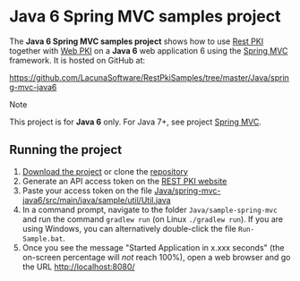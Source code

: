 ﻿# Java 6 Spring MVC samples project

The **Java 6 Spring MVC samples project** shows how to use [Rest PKI](../index.md) together with [Web PKI](../../web-pki/index.md)
on a **Java 6** web application 6 using the [Spring MVC](http://spring.io/) framework. It is hosted on GitHub at:

https://github.com/LacunaSoftware/RestPkiSamples/tree/master/Java/spring-mvc-java6

> [!NOTE]
> This project is for **Java 6** only. For Java 7+, see project [Spring MVC](mvc.md).

## Running the project

1. [Download the project](https://github.com/LacunaSoftware/RestPkiSamples/archive/master.zip) or clone the [repository](https://github.com/LacunaSoftware/RestPkiSamples.git)
1. Generate an API access token on the [REST PKI website](https://pki.rest/)
1. Paste your access token on the file [Java/spring-mvc-java6/src/main/java/sample/util/Util.java](https://github.com/LacunaSoftware/RestPkiSamples/blob/master/Java/spring-mvc-java6/src/main/java/sample/util/Util.java#L22-L26)
1. In a command prompt, navigate to the folder `Java/sample-spring-mvc` and run the command
   `gradlew run` (on Linux `./gradlew run`). If you are using Windows, you can alternatively
   double-click the file `Run-Sample.bat`.
1. Once you see the message "Started Application in x.xxx seconds" (the on-screen percentage
   will *not* reach 100%), open a web browser and go the URL [http://localhost:8080/](http://localhost:8080/)
